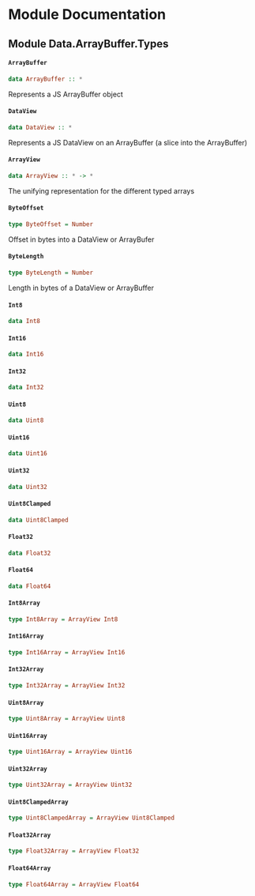# Module Documentation

## Module Data.ArrayBuffer.Types

#### `ArrayBuffer`

``` purescript
data ArrayBuffer :: *
```

Represents a JS ArrayBuffer object

#### `DataView`

``` purescript
data DataView :: *
```

Represents a JS DataView on an ArrayBuffer (a slice into the ArrayBuffer)

#### `ArrayView`

``` purescript
data ArrayView :: * -> *
```

The unifying representation for the different typed arrays

#### `ByteOffset`

``` purescript
type ByteOffset = Number
```

Offset in bytes into a DataView or ArrayBufer

#### `ByteLength`

``` purescript
type ByteLength = Number
```

Length in bytes of a DataView or ArrayBuffer

#### `Int8`

``` purescript
data Int8
```


#### `Int16`

``` purescript
data Int16
```


#### `Int32`

``` purescript
data Int32
```


#### `Uint8`

``` purescript
data Uint8
```


#### `Uint16`

``` purescript
data Uint16
```


#### `Uint32`

``` purescript
data Uint32
```


#### `Uint8Clamped`

``` purescript
data Uint8Clamped
```


#### `Float32`

``` purescript
data Float32
```


#### `Float64`

``` purescript
data Float64
```


#### `Int8Array`

``` purescript
type Int8Array = ArrayView Int8
```


#### `Int16Array`

``` purescript
type Int16Array = ArrayView Int16
```


#### `Int32Array`

``` purescript
type Int32Array = ArrayView Int32
```


#### `Uint8Array`

``` purescript
type Uint8Array = ArrayView Uint8
```


#### `Uint16Array`

``` purescript
type Uint16Array = ArrayView Uint16
```


#### `Uint32Array`

``` purescript
type Uint32Array = ArrayView Uint32
```


#### `Uint8ClampedArray`

``` purescript
type Uint8ClampedArray = ArrayView Uint8Clamped
```


#### `Float32Array`

``` purescript
type Float32Array = ArrayView Float32
```


#### `Float64Array`

``` purescript
type Float64Array = ArrayView Float64
```




